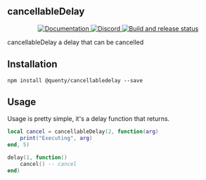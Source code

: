 ## cancellableDelay
<div align="center">
  <a href="http://quenty.github.io/api/">
    <img src="https://img.shields.io/badge/docs-website-green.svg" alt="Documentation" />
  </a>
  <a href="https://discord.gg/mhtGUS8">
    <img src="https://img.shields.io/badge/discord-nevermore-blue.svg" alt="Discord" />
  </a>
  <a href="https://github.com/Quenty/NevermoreEngine/actions">
    <img src="https://github.com/Quenty/NevermoreEngine/actions/workflows/build.yml/badge.svg" alt="Build and release status" />
  </a>
</div>

cancellableDelay a delay that can be cancelled

## Installation
```
npm install @quenty/cancellabledelay --save
```

## Usage
Usage is pretty simple, it's a delay function that returns.

```lua
local cancel = cancellableDelay(2, function(arg)
    print("Executing", arg)
end, 5)

delay(1, function()
    cancel() -- cancel
end)
```
